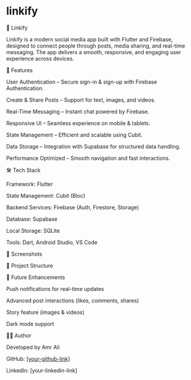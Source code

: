 # linkify

📱 Linkify

Linkify is a modern social media app built with Flutter and Firebase, designed to connect people through posts, media sharing, and real-time messaging. The app delivers a smooth, responsive, and engaging user experience across devices.

🚀 Features

User Authentication – Secure sign-in & sign-up with Firebase Authentication.

Create & Share Posts – Support for text, images, and videos.

Real-Time Messaging – Instant chat powered by Firebase.

Responsive UI – Seamless experience on mobile & tablets.

State Management – Efficient and scalable using Cubit.

Data Storage – Integration with Supabase for structured data handling.

Performance Optimized – Smooth navigation and fast interactions.

🛠️ Tech Stack

Framework: Flutter

State Management: Cubit (Bloc)

Backend Services: Firebase (Auth, Firestore, Storage)

Database: Supabase

Local Storage: SQLite

Tools: Dart, Android Studio, VS Code

📸 Screenshots



📂 Project Structure


🔮 Future Enhancements

Push notifications for real-time updates

Advanced post interactions (likes, comments, shares)

Story feature (images & videos)

Dark mode support

👨‍💻 Author

Developed by Amr Ali

GitHub: [[your-github-link]](https://github.com/Amr-3li)

LinkedIn: [your-linkedin-link]
